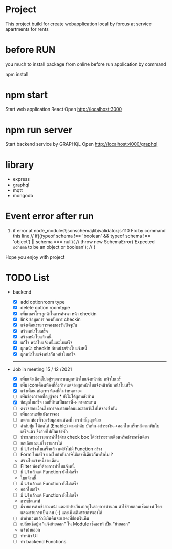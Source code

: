 # Project

This project build for create webapplication local by
forcus at service apartments for rents

# before RUN

you much to install package from online before run application by command

npm install

# npm start

Start web application React  Open [http://localhost:3000](http://localhost:3000)

# npm run server

Start backend service by GRAPHQL
Open [http://localhost:4000/graphql]()

# library

- express
- graphql
- mqtt
- mongodb

# Event error after run

1) if error at node_modules\jsonschema\lib\validator.js:110
   Fix by  command  this line
   // if((typeof schema !== 'boolean' && typeof schema !== 'object') || schema === null){
   //   throw new SchemaError('Expected `schema` to be an object or boolean');
   // }

Hope you enjoy with project

# TODO List

* backend

  * [X] add optionroom type
  * [X] delete option roomtype
  * [X] เพิ่มเบอร์โทรลูกค้าในการค้นหา หน้า checkin
  * [X] link ข้อมูลการ จองกับการ checkin
  * [X] แจ้งเตือนรายการจองของวันปัจจุบัน
  * [X] สร้างหน้าใบเสร็จ
  * [X] สร้างหน้าใบแจ้งหนี้
  * [X] แก้ไข หน้าใบแจ้งหนี้และใบเสร็จ
  * [X] ผูกหน้า checkin กับหน้าสร้างใบแจ้งหนี้
  * [X] ผูกหน้าใบแจ้งหน้ากับ หน้าใบเสร็จ

  ---
* Job in meeting  15 / 12 /2021

  * [X] เพิ่มแจ้งเตือนไปอยู่รายการบนผูกหน้าใบแจ้งหน้ากับ หน้าใบเสร็
  * [X] เพิ่ม iconเตือนห้องที่ถึงกำหนดจองผูกหน้าใบแจ้งหน้ากับ หน้าใบเสร็จ
  * [X] แจ้งเตือน alarm ห้องที่ถึงกำหนดจอง
  * [ ] เพิ่มช่องกรอกที่อยู่ผู้จอง * ยังไม่ได้ผูกหลังบ้าน
  * [X] ข้อมูลใบเสร็จ เลขที่บ้านเป็นเลขที่-> อาคารแทน
  * [ ] ตรวจสอบเงื่อนไขการจองรายเดือนและรายวันไม่ให้จองซ้ำกัน
  * [ ] เพิ่มสถานะยืนยังการจอง
  * [ ] กดจากห้องที่จองข้อมูลมาแสดงที่ การทำสัญญาด้วย
  * [ ] ลำดับปุ่ม ให้กดได้ (Enable) ตามลำดับ บันทึก->ชำระเงิน->ออกใบเสร็จหลังจากพิมใบเสร็จแล้ว จึงย้ายไปเป็นเข้าพัก
  * [ ] ประเภทของรายการค่าใช้จ่าย check box ได้ว่าชำระรายเดือนหรือชำระครั้งเดียว
  * [ ] ยกเลิกและแก้ไขรายการได้
  * [ ] มี UI สร้างใบเสร็จแล้ว แต่ยังไม่มี Function สร้าง
  * [ ] Form ใบเสร็จ และใบกำกับภาษีใช้เลขที่เดียวกันหรือไม่ ?

  * สร้างใบแจ้งหนี้รายเดือน

  * [ ] Filter ห้องที่ต้องการทำใบแจ้งหนี้
  * [ ] มี UI แล้วแต่ Function ยังไม่เสร็จ

  * ใบแจ้งหนี้

  * [ ] มี UI แล้วแต่ Function ยังไม่เสร็จ

  * ออกใบเสร็จ

  * [ ] มี UI แล้วแต่ Function ยังไม่เสร็จ

  * การเช็คเอาท์

  * [ ] มีรายการค่าเช่าล่วงหน้า และค่าประกันมาอยู่ในรายการคำนวน ค่าใช้จ่ายตอนเช็คเอาท์ โดยแสดงรายการเป็น ลบ (-) และเพิ่มเติมรายการเองได้
  * [ ] ถ้าคำนวนแล้วมีเงินคืนจะแสดงที่ช่องเงินคืน
  * [ ] เปลี่ยนชื่อปุ่ม "แจ้งย้ายออก" ใน Module เช็คเอาท์ เป็น "ย้ายออก"

  * แจ้งย้ายออก

  * [ ] ทำหน้า UI
  * [ ] ทำ backend Functions

